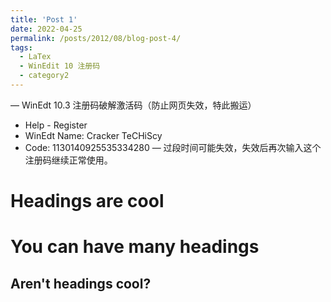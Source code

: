 ```yaml
---
title: 'Post 1'
date: 2022-04-25
permalink: /posts/2012/08/blog-post-4/
tags:
  - LaTex
  - WinEdit 10 注册码
  - category2
---
```


— WinEdt 10.3 注册码破解激活码（防止网页失效，特此搬运）
 - Help - Register 
 - WinEdt Name: Cracker TeCHiScy
 - Code: 1130140925535334280 
— 过段时间可能失效，失效后再次输入这个注册码继续正常使用。

Headings are cool
======

You can have many headings
======

Aren't headings cool?
------
